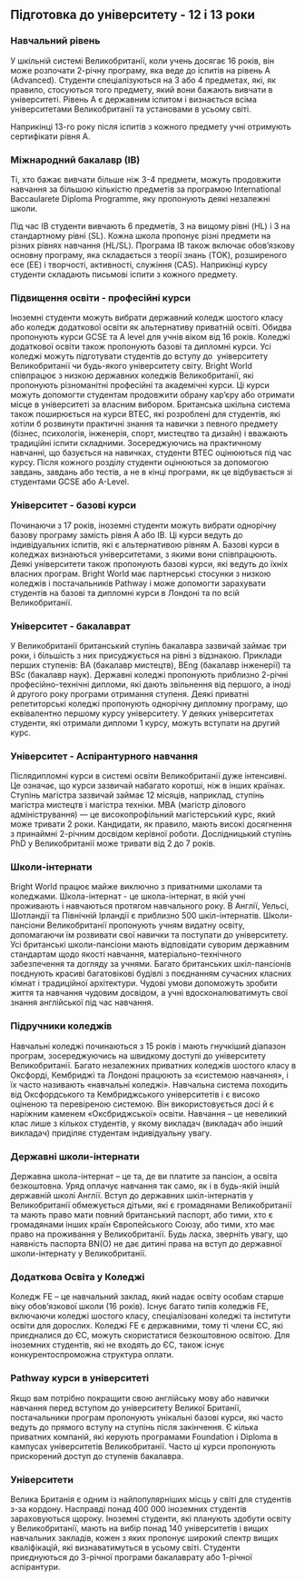 ## Підготовка до університету - 12 і 13 роки

### Навчальний рівень

У шкільній системі Великобританії, коли учень досягає 16 років, він може розпочати 2-річну програму, яка веде до іспитів на рівень A (Advanced). Студенти спеціалізуються на 3 або 4 предметах, які, як правило, стосуються того предмету, який вони бажають вивчати в університеті. Рівень А є державним іспитом і визнається всіма університетами Великобританії та установами в усьому світі.

Наприкінці 13-го року після іспитів з кожного предмету учні отримують сертифікати рівня A.

### Міжнародний бакалавр (IB)

Ті, хто бажає вивчати більше ніж 3-4 предмети, можуть продовжити навчання за більшою кількістю предметів за програмою International Baccaularete Diploma Programme, яку пропонують деякі незалежні школи.

Під час IB студенти вивчають 6 предметів, 3 на вищому рівні (HL) і 3 на стандартному рівні (SL). Кожна школа пропонує різні предмети на різних рівнях навчання (HL/SL). Програма IB також включає обов’язкову основну програму, яка складається з теорії знань (TOK), розширеного есе (EE) і творчості, активності, служіння (CAS).
Наприкінці курсу студенти складають письмові іспити з кожного предмету.

### Підвищення освіти - професійні курси

Іноземні студенти можуть вибрати державний коледж шостого класу або коледж додаткової освіти як альтернативу приватній освіті. Обидва пропонують курси GCSE та A level для учнів віком від 16 років. Коледжі додаткової освіти також пропонують базові та дипломні курси. Усі коледжі можуть підготувати студентів до вступу до  університету Великобританії чи будь-якого університету світу. Bright World співпрацює з низкою державних коледжів Великобританії, які пропонують різноманітні професійні та академічні курси. Ці курси можуть допомогти студентам продовжити обрану кар’єру або отримати місце в університеті за власним вибором.
Британська шкільна система також поширюється на курси BTEC, які розроблені для студентів, які хотіли б розвинути практичні знання та навички з певного предмету (бізнес, психологія, інженерія, спорт, мистецтво та дизайн) і вважають традиційні іспити складними. Зосереджуючись на практичному навчанні, що базується на навичках, студенти BTEC оцінюються під час курсу. Після кожного розділу студенти оцінюються за допомогою завдань, завдань або тестів, а не в кінці програми, як це відбувається зі студентами GCSE або A-Level.

### Університет - базові курси

Починаючи з 17 років, іноземні студенти можуть вибрати однорічну базову програму замість рівня A або IB. Ці курси ведуть до індивідуальних іспитів, які є альтернативою рівням A. Базові курси в коледжах визнаються університетами, з якими вони співпрацюють.
Деякі університети також пропонують базові курси, які ведуть до їхніх власних програм.
Bright World має партнерські стосунки з низкою коледжів і постачальників Pathway і може допомогти зарахувати студентів на базові та дипломні курси в Лондоні та по всій Великобританії.

### Університет - бакалаврат

У Великобританії британський ступінь бакалавра зазвичай займає три роки, і більшість з них присуджується на рівні з відзнакою. Приклади перших ступенів: BA (бакалавр мистецтв), BEng (бакалавр інженерії) та BSc (бакалавр наук).
Державні коледжі пропонують приблизно 2-річні професійно-технічні дипломи, які дають звільнення від першого, а іноді й другого року програми отримання ступеня. Деякі приватні репетиторські коледжі пропонують однорічну дипломну програму, що еквівалентно першому курсу університету. У деяких університетах студенти, які отримали дипломи 1 курсу, можуть вступати на другий курс.

### Університет - Аспірантурного навчання

Післядипломні курси в системі освіти Великобританії дуже інтенсивні. Це означає, що курси зазвичай набагато коротші, ніж в інших країнах. Ступінь магістра зазвичай займає 12 місяців, наприклад, ступінь магістра мистецтв і магістра техніки. MBA (магістр ділового адміністрування) — це високопрофільний магістерський курс, який може тривати 2 роки. Кандидати, як правило, мають високі досягнення з принаймні 2-річним досвідом керівної роботи. Дослідницький ступінь PhD у Великобританії може тривати від 2 до 7 років.

### Школи-інтернати

Bright World працює майже виключно з приватними школами та коледжами. Школа-інтернат - це школа-інтернат, в якій учні проживають і навчаються протягом навчального року. В Англії, Уельсі, Шотландії та Північній Ірландії є приблизно 500 шкіл-інтернатів.
Школи-пансіони Великобританії пропонують учням видатну освіту, допомагаючи їм розвивати свої навички та поступати до університету. Усі британські школи-пансіони мають відповідати суворим державним стандартам щодо якості навчання, матеріально-технічного забезпечення та догляду за учнями.
Багато британських шкіл-пансіонів поєднують красиві багатовікові будівлі з поєднанням сучасних класних кімнат і традиційної архітектури. Чудові умови допоможуть зробити життя та навчання чудовим досвідом, а учні вдосконалюватимуть свої знання англійської під час навчання.

### Підручники коледжів

Навчальні коледжі починаються з 15 років і мають гнучкіший діапазон програм, зосереджуючись на швидкому доступі до університету Великобританії.
Багато незалежних приватних коледжів шостого класу в Оксфорді, Кембриджі та Лондоні працюють за «системою навчання», і їх часто називають «навчальні коледжі». Навчальна система походить від Оксфордського та Кембриджського університетів і є високо оціненою та перевіреною системою. Він використовується досі й є наріжним каменем «Оксбриджської» освіти. Навчання – це невеликий клас лише з кількох студентів, у якому викладач (викладач або інший викладач) приділяє студентам індивідуальну увагу.

### Державні школи-інтернати

Державна школа-інтернат – це та, де ви платите за пансіон, а освіта безкоштовна. Уряд оплачує навчання так само, як і в будь-якій іншій державній школі Англії.
Вступ до державних шкіл-інтернатів у Великобританії обмежується дітьми, які є громадянами Великобританії та мають право мати повний британський паспорт, або тими, хто є громадянами інших країн Європейського Союзу, або тими, хто має право на проживання у Великобританії. Будь ласка, зверніть увагу, що наявність паспорта BN(O) не дає дитині права на вступ до державної школи-інтернату у Великобританії.

### Додаткова Освіта у Коледжі

Коледж FE – це навчальний заклад, який надає освіту особам старше віку обов’язкової школи (16 років). Існує багато типів коледжів FE, включаючи коледжі шостого класу, спеціалізовані коледжі та інститути освіти для дорослих. Коледжі FE є державними, тому ті члени ЄС, які приєдналися до ЄС, можуть скористатися безкоштовною освітою. Для іноземних студентів, які не входять до ЄС, також існує конкурентоспроможна структура оплати.

### Pathway курси в університеті

Якщо вам потрібно покращити свою англійську мову або навички навчання перед вступом до університету Великої Британії, постачальники програм пропонують унікальні базові курси, які часто ведуть до прямого вступу на ступінь після закінчення. Є кілька приватних компаній, які керують програмами Foundation і Diploma в кампусах університетів Великобританії. Часто ці курси пропонують прискорений доступ до ступенів бакалавра.

### Університети

Велика Британія є одним із найпопулярніших місць у світі для студентів з-за кордону. Насправді понад 400 000 іноземних студентів зараховуються щороку. Іноземні студенти, які планують здобути освіту у Великобританії, мають на вибір понад 140 університетів і вищих навчальних закладів, кожен з яких пропонує широкий спектр вищих кваліфікацій, які визнаватимуться в усьому світі. Студенти приєднуються до 3-річної програми бакалаврату або 1-річної аспірантури.
